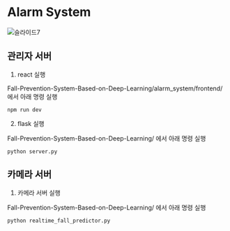 # Alarm System

![슬라이드7](https://github.com/EunJiKim02/Fall-Prevention-System-Based-on-Deep-Learning/assets/87495422/58b40905-bb86-4198-97a0-98de5c42c9be)

## 관리자 서버

1. react 실행

Fall-Prevention-System-Based-on-Deep-Learning/alarm_system/frontend/ 에서 아래 명령 실행

```
npm run dev
```

2. flask 실행

Fall-Prevention-System-Based-on-Deep-Learning/ 에서 아래 명령 실행

```
python server.py
```


## 카메라 서버
1. 카메라 서버 실행

Fall-Prevention-System-Based-on-Deep-Learning/ 에서 아래 명령 실행

```
python realtime_fall_predictor.py
```
